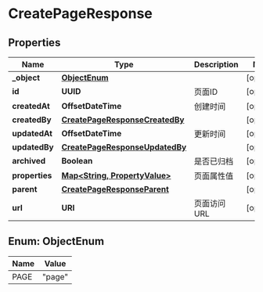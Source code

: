 

# CreatePageResponse


## Properties

| Name | Type | Description | Notes |
|------------ | ------------- | ------------- | -------------|
|**_object** | [**ObjectEnum**](#ObjectEnum) |  |  [optional] |
|**id** | **UUID** | 页面ID |  [optional] |
|**createdAt** | **OffsetDateTime** | 创建时间 |  [optional] |
|**createdBy** | [**CreatePageResponseCreatedBy**](CreatePageResponseCreatedBy.md) |  |  [optional] |
|**updatedAt** | **OffsetDateTime** | 更新时间 |  [optional] |
|**updatedBy** | [**CreatePageResponseUpdatedBy**](CreatePageResponseUpdatedBy.md) |  |  [optional] |
|**archived** | **Boolean** | 是否已归档 |  [optional] |
|**properties** | [**Map&lt;String, PropertyValue&gt;**](PropertyValue.md) | 页面属性值 |  [optional] |
|**parent** | [**CreatePageResponseParent**](CreatePageResponseParent.md) |  |  [optional] |
|**url** | **URI** | 页面访问URL |  [optional] |



## Enum: ObjectEnum

| Name | Value |
|---- | -----|
| PAGE | &quot;page&quot; |



